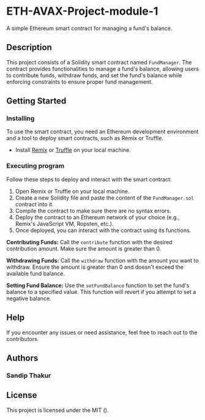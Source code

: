 # ETH-AVAX-Project-module-1

A simple Ethereum smart contract for managing a fund's balance.

## Description

This project consists of a Solidity smart contract named `FundManager`. The contract provides functionalities to manage a fund's balance, allowing users to contribute funds, withdraw funds, and set the fund's balance while enforcing constraints to ensure proper fund management.

## Getting Started

### Installing

To use the smart contract, you need an Ethereum development environment and a tool to deploy smart contracts, such as Remix or Truffle.

* Install [Remix](https://remix.ethereum.org/) or [Truffle](https://www.trufflesuite.com/truffle) on your local machine.

### Executing program

Follow these steps to deploy and interact with the smart contract:

1. Open Remix or Truffle on your local machine.
2. Create a new Solidity file and paste the content of the `FundManager.sol` contract into it.
3. Compile the contract to make sure there are no syntax errors.
4. Deploy the contract to an Ethereum network of your choice (e.g., Remix's JavaScript VM, Ropsten, etc.).
5. Once deployed, you can interact with the contract using its functions.

**Contributing Funds:**
Call the `contribute` function with the desired contribution amount. Make sure the amount is greater than 0.

**Withdrawing Funds:**
Call the `withdraw` function with the amount you want to withdraw. Ensure the amount is greater than 0 and doesn't exceed the available fund balance.

**Setting Fund Balance:**
Use the `setFundBalance` function to set the fund's balance to a specified value. This function will revert if you attempt to set a negative balance.

## Help

If you encounter any issues or need assistance, feel free to reach out to the contributors.

## Authors

### Sandip Thakur

## License

This project is licensed under the MIT ().

